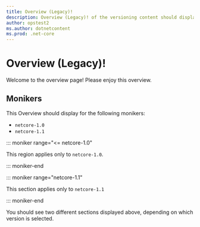 ```yaml
---
title: Overview (Legacy)!
description: Overview (Legacy)! of the versioning content should display for the following moniker Range as '< netcore-2.0'
author: opstest2
ms.author: dotnetcontent
ms.prod: .net-core
---
```


# Overview (Legacy)!

Welcome to the overview page! Please enjoy this overview.

## Monikers

This Overview should display for the following monikers:

* `netcore-1.0`
* `netcore-1.1`

::: moniker range="<= netcore-1.0"

This region applies only to `netcore-1.0`.

::: moniker-end

::: moniker range="netcore-1.1"

This section applies only to `netcore-1.1`

::: moniker-end

You should see two different sections displayed above, depending on which version is selected.
